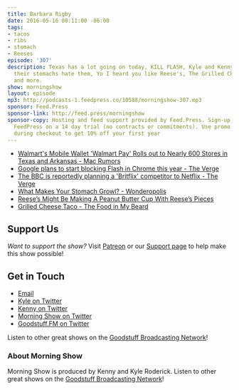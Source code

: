 ```yaml
---
title: Barbara Rigby
date: 2016-05-16 08:11:00 -06:00
tags:
- tacos
- ribs
- stomach
- Reeses
episode: '307'
description: Texas has a lot going on today, KILL FLASH, Kyle and Kenny learn why
  their stomachs hate them, Yo I heard you like Reese's, The Grilled Cheese Taco!,
  and more.
show: morningshow
layout: episode
mp3: http://podcasts-1.feedpress.co/10588/morningshow-307.mp3
sponsor: Feed.Press
sponsor-link: http://feed.press/morningshow
sponsor-copy: Hosting and feed support provided by Feed.Press. Sign-up today and try
  FeedPress on a 14 day trial (no contracts or commitments). Use promo code `morningshow`
  during checkout to get 10% off your first year
---
```


* [Walmart's Mobile Wallet 'Walmart Pay' Rolls out to Nearly 600 Stores in Texas and Arkansas - Mac Rumors](http://www.macrumors.com/2016/05/16/walmart-pay-rolls-out-texas-arkansas/)
* [Google plans to start blocking Flash in Chrome this year - The Verge](http://www.theverge.com/2016/5/15/11679394/chrome-to-block-flash-later-2016)
* [The BBC is reportedly planning a 'Britflix' competitor to Netflix - The Verge](http://www.theverge.com/2016/5/16/11682418/bbc-britflix-streaming-service-netflix-amazon-competitor)
* [What Makes Your Stomach Growl? - Wonderopolis](http://wonderopolis.org/wonder/what-makes-your-stomach-growl/)
* [Reese’s Might Be Making A Peanut Butter Cup With Reese’s Pieces](http://uproxx.com/life/reeses-cups-pieces-combined/2/)
* [Grilled Cheese Taco - The Food in My Beard](http://www.thefoodinmybeard.com/recipe/grilled-cheese-taco/)

## Support Us
*Want to support the show?* Visit [Patreon](http://patreon.com/morningshow) or our [Support page](http://goodstuff.fm/support) to help make this show possible!

## Get in Touch
* [Email](mailto:kyle@goodstuff.fm)
* [Kyle on Twitter](http://twitter.com/dogburps)
* [Kenny on Twitter](http://twitter.com/pizzarobotics)
* [Morning Show on Twitter](http://twitter.com/morningshowam)
* [Goodstuff.FM on Twitter](http://twitter.com/goodstufffm)

Listen to other great shows on the [Goodstuff Broadcasting Network](http://goodstuff.fm/broadcasts)!

### About Morning Show
Morning Show is produced by Kenny and Kyle Roderick. Listen to other great shows on the [Goodstuff Broadcasting Network](http://goodstuff.fm/)!
